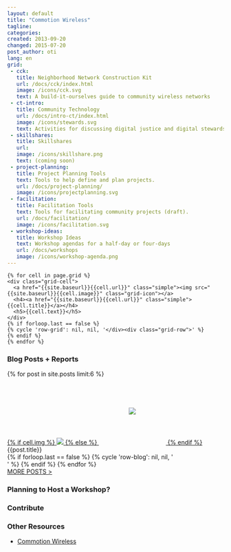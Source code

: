 ```yaml
---
layout: default
title: "Commotion Wireless"
tagline:
categories: 
created: 2013-09-20
changed: 2015-07-20
post_author: oti
lang: en
grid:
 - cck:
   title: Neighborhood Network Construction Kit
   url: /docs/cck/index.html
   image: /icons/cck.svg
   text: A build-it-ourselves guide to community wireless networks
 - ct-intro:
   title: Community Technology
   url: /docs/intro-ct/index.html
   image: /icons/stewards.svg
   text: Activities for discussing digital justice and digital stewardship.
 - skillshares:
   title: Skillshares
   url:
   image: /icons/skillshare.png
   text: (coming soon)
 - project-planning:
   title: Project Planning Tools
   text: Tools to help define and plan projects.
   url: /docs/project-planning/
   image: /icons/projectplanning.svg
 - facilitation:
   title: Facilitation Tools
   text: Tools for facilitating community projects (draft).
   url: /docs/facilitation/
   image: /icons/facilitation.svg
 - workshop-ideas:
   title: Workshop Ideas
   text: Workshop agendas for a half-day or four-days
   url: /docs/workshops
   image: /icons/workshop-agenda.png
---
```

 
<div class="grid home-width">
  <div class="grid-row">
    
    {% for cell in page.grid %}
    <div class="grid-cell">
      <a href="{{site.baseurl}}{{cell.url}}" class="simple"><img src="{{site.baseurl}}{{cell.image}}" class="grid-icon"></a>
      <h4><a href="{{site.baseurl}}{{cell.url}}" class="simple">{{cell.title}}</a></h4>
      <h5>{{cell.text}}</h5>
    </div>
    {% if forloop.last == false %}
    {% cycle 'row-grid': nil, nil, '</div><div class="grid-row">' %} 
    {% endif %}
    {% endfor %}
    
  </div>
</div>


<h3>Blog Posts + Reports</h3>
<div class="grid home-width">
  <div class="grid-row">
    {% for post in site.posts limit:6 %}
    <div class="grid-cell grid-gallery">
      <div class="figure">
	<a href="{{site.baseurl}}{{post.url}}">
	  {% if cell.img %}
	  <img src="{{site.baseurl}}{{post.img}}" />
	  {% else %}
	  <img src="{{site.baseurl}}/icons/map.svg" style="padding:70px;"/>
	  {% endif %}
	</a><div class="caption">{{post.title}}</div>
      </div>
    </div>
    {% if forloop.last == false %}
    {% cycle 'row-blog': nil, nil, '</div><div class="grid-row">' %} 
    {% endif %}
    {% endfor %}
  </div>
  <div class="grid-row">
    <div class="grid-cell"><a href="{{site.baseurl}}/blog/">MORE POSTS > </a></div>
  </div>
</div>


<div id="planning" class="section">
  <h3>Planning to Host a Workshop?</h3>
  
</div>

<div id="contribute" class="section">
  <h3>Contribute</h3>
</div>

<div id="other-resources" class="section">
  <h3>Other Resources</h3>
  <ul>
    <li><a href="https://commotionwireless.net/">Commotion Wireless</a></li>
  </ul>
</div>

   
